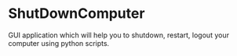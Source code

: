 # ShutDownComputer
GUI application which will help you to shutdown, restart, logout your computer using python scripts.
